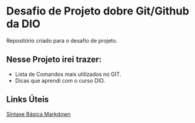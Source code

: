 # Desafio de Projeto dobre Git/Github da DIO
Repositório criado para o desafio de projeto.

## Nesse Projeto irei trazer:
 - Lista de Comandos mais utilizados no GIT.
 - Dicas que aprendi com o curso DIO.

## Links Úteis
[Sintaxe Básica Markdown](https://www.markdownguide.org/basic-syntax/)
